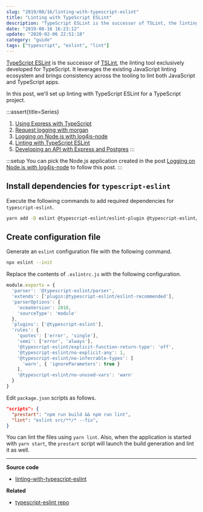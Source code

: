 ```yaml
---
slug: "2019/08/16/linting-with-typescript-eslint"
title: "Linting with TypeScript ESLint"
description: "TypeScript ESLint is the successor of TSLint, the linting tool exclusively developed for TypeScript. It leverages the existing JavaScript linting ecosystem and brings consistency across the tooling. Learn how to use it in a TypeScript project."
date: "2019-08-16 16:23:12"
update: "2020-02-06 22:51:18"
category: "guide"
tags: ["typescript", "eslint", "lint"]
---
```


[TypeScript ESLint](https://github.com/typescript-eslint/typescript-eslint) is the successor of [TSLint](https://github.com/palantir/tslint), the linting tool exclusively developed for TypeScript. It leverages the existing JavaScript linting ecosystem and brings consistency across the tooling to lint both JavaScript and TypeScript apps.

In this post, we'll set up linting with TypeScript ESLint for a TypeScript project.

:::assert{title=Series}
1. [Using Express with TypeScript](/post/2019/01/12/using-express-with-typescript/)
2. [Request logging with morgan](/post/2019/08/13/request-logging-with-morgan/)
3. [Logging on Node.js with log4js-node](/post/2019/08/14/logging-on-nodejs-with-log4js-node/)
4. [Linting with TypeScript ESLint](/post/2019/08/16/linting-with-typescript-eslint/)
5. [Developing an API with Express and Postgres](/post/2019/08/19/developing-an-api-with-express-and-postgres/)
:::

:::setup
You can pick the Node.js application created in the post [Logging on Node.js with log4js-node](/post/2019/08/14/logging-on-nodejs-with-log4js-node/) to follow this post.
:::

## Install dependencies for `typescript-eslint`

Execute the following commands to add required dependencies for `typescript-eslint`.

```sh
yarn add -D eslint @typescript-eslint/eslint-plugin @typescript-eslint/parser
```

## Create configuration file

Generate an `eslint` configuration file with the following command.

```sh
npx eslint --init
```

Replace the contents of `.eslintrc.js` with the following configuration.

```js
module.exports = {
  'parser': '@typescript-eslint/parser',
  'extends': ['plugin:@typescript-eslint/eslint-recommended'],
  'parserOptions': {
    'ecmaVersion': 2018,
    'sourceType': 'module'
  },
  'plugins': ['@typescript-eslint'],
  'rules': {
    'quotes': ['error', 'single'],
    'semi': ['error', 'always'],
    '@typescript-eslint/explicit-function-return-type': 'off',
    '@typescript-eslint/no-explicit-any': 1,
    '@typescript-eslint/no-inferrable-types': [
      'warn', { 'ignoreParameters': true }
    ],
    '@typescript-eslint/no-unused-vars': 'warn'
  }
}
```

Edit `package.json` scripts as follows.

```json
"scripts": {
  "prestart": "npm run build && npm run lint",
  "lint": "eslint src/**/* --fix",
}
```

You can lint the files using `yarn lint`. Also, when the application is started with `yarn start`, the `prestart` script will launch the build generation and lint it as well.

---

**Source code**

- [linting-with-typescript-eslint](https://github.com/Microflash/guides/tree/main/nodejs/linting-with-typescript-eslint)

**Related**

- [typescript-eslint repo](https://github.com/typescript-eslint/typescript-eslint)
